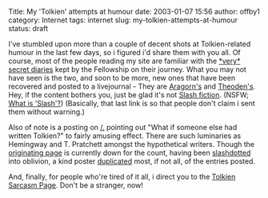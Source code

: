 Title: My 'Tolkien' attempts at humour
date: 2003-01-07 15:56
author: offby1
category: Internet
tags: internet
slug: my-tolkien-attempts-at-humour
status: draft

I\'ve stumbled upon more than a couple of decent shots at Tolkien-related humour in the last few days, so i figured i\'d share them with you all. Of course, most of the people reading my site are familiar with the [\*very\* secret diaries](http://home.nyu.edu/~amw243/diaries/) kept by the Fellowship on their journey. What you may not have seen is the two, and soon to be more, new ones that have been recovered and posted to a livejournal - They are [Aragorn\'s](http://www.livejournal.com/talkread.bml?journal=cassieclaire&itemid=21484) and [Theoden\'s](http://www.livejournal.com/talkread.bml?journal=cassieclaire&itemid=22029). Hey, if the content bothers you, just be glad it\'s not [Slash fiction](http://www.femgeeks.net/tolkien/archive.html). (NSFW; [What is \'Slash\'?](http://members.aol.com/RtNicholas/private/what.htm)) (Basically, that last link is so that people don\'t claim i sent them without warning.)

Also of note is a posting on [/.](http://slashdot.org/) pointing out \"What if someone else had written Tolkien?\" to fairly amusing effect. There are such luminaries as Hemingway and T. Pratchett amongst the hypothetical writers. Though the [originating page](http://boards.straightdope.com/sdmb/showthread.php?s=ce24f67f4391402642140618dcde1e00&threadid=138905&perpage=50&pagenumber=1) is currently down for the count, having been [slashdotted](http://www.tuxedo.org/~esr/jargon/html/entry/slashdot-effect.html) into oblivion, a kind poster [duplicated](http://slashdot.org/comments.pl?sid=49969&cid=5031644) most, if not all, of the entries posted.

And, finally, for people who\'re tired of it all, i direct you to the [Tolkien Sarcasm Page](http://flyingmoose.org/tolksarc/tolksarc.htm). Don\'t be a stranger, now!
